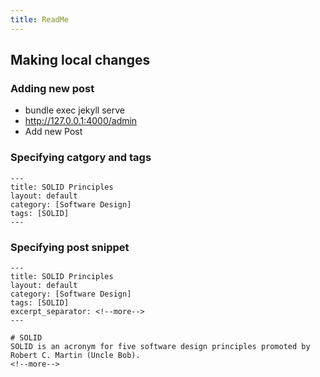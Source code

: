 ```yaml
---
title: ReadMe
---
```


## Making local changes

### Adding new post
* bundle exec jekyll serve
* http://127.0.0.1:4000/admin
* Add new Post

### Specifying catgory and tags
```
---
title: SOLID Principles
layout: default
category: [Software Design]
tags: [SOLID]
---
```

### Specifying post snippet

```
---
title: SOLID Principles
layout: default
category: [Software Design]
tags: [SOLID]
excerpt_separator: <!--more-->
---

# SOLID
SOLID is an acronym for five software design principles promoted by Robert C. Martin (Uncle Bob).
<!--more-->
```
